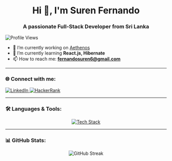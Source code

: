 <h1 align="center">Hi 👋, I'm Suren Fernando</h1>
<h3 align="center">A passionate Full-Stack Developer from Sri Lanka</h3>

<p align="left"> 
  <img src="https://komarev.com/ghpvc/?username=surenfernand&label=Profile%20views&color=0e75b6&style=flat" alt="Profile Views" /> 
</p>

- 🔭 I’m currently working on [Aethenos](https://aethenos.com/)
- 🌱 I’m currently learning **React.js, Hibernate**
- 📫 How to reach me: **fernandosuren6@gmail.com**

---

### 🌐 Connect with me:
<p align="left">
  <a href="https://www.linkedin.com/in/suren-fernando-a17913213" target="_blank">
    <img src="https://img.shields.io/badge/LinkedIn-0077B5?style=for-the-badge&logo=linkedin&logoColor=white" alt="LinkedIn" />
  </a>
  <a href="https://www.hackerrank.com/fernandosuren6" target="_blank">
    <img src="https://img.shields.io/badge/HackerRank-2EC866?style=for-the-badge&logo=hackerrank&logoColor=white" alt="HackerRank" />
  </a>
</p>

---

### 🛠 Languages & Tools:
<p align="center">
  <a href="https://www.java.com" target="_blank">
    <img src="https://skillicons.dev/icons?i=js,ts,react,nextjs,redux,nodejs,php,html,css,sass,tailwind,bootstrap,mui,materialize,git,mysql,spring,hibernate,selenium,postman" alt="Tech Stack" />
  </a>
</p>

---

### 📊 GitHub Stats:


<p align="center">
<img src="https://github-readme-streak-stats.herokuapp.com/?user=surenfernand&theme=transparent" alt="GitHub Streak" />
<tabspace></tabspace>

</p>

